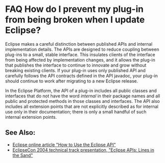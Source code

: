 

FAQ How do I prevent my plug-in from being broken when I update Eclipse?
========================================================================

Eclipse makes a careful distinction between published APIs and internal implementation details. The APIs are designed to reduce coupling between plug-ins to a small, stable interface. This insulates clients of the interface from being affected by implementation changes, and it allows the plug-in that publishes the interface to continue to innovate and grow without breaking existing clients. If your plug-in uses only published API and carefully follows the API contracts defined in the API javadoc, your plug-in should continue to work after migrating to a new Eclipse release.

In the Eclipse Platform, the API of a plug-in includes all public classes and interfaces that do not have the word _internal_ in their package names and all public and protected methods in those classes and interfaces. The API also includes all extension points that are not explicitly described as for internal use only in their documentation; there is only a small handful of such internal extension points.

See Also:
---------

*   [Eclipse online article "How to Use the Eclipse API"](https://www.eclipse.org/articles/Article-API%20use/eclipse-api-usage-rules.html)
*   [EclipseCon 2004 technical track presentation, "Eclipse APIs: Lines in the Sand"](http://www.eclipsecon.org/2004/EclipseCon_2004_TechnicalTrackPresentations/02_des_Rivieres.pdf)

